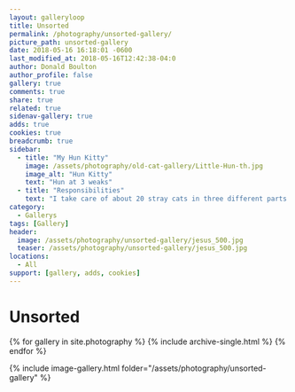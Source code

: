 ```yaml
---
layout: galleryloop
title: Unsorted
permalink: /photography/unsorted-gallery/
picture_path: unsorted-gallery
date: 2018-05-16 16:18:01 -0600
last_modified_at: 2018-05-16T12:42:38-04:0
author: Donald Boulton
author_profile: false
gallery: true
comments: true
share: true
related: true
sidenav-gallery: true
adds: true
cookies: true
breadcrumb: true
sidebar:
  - title: "My Hun Kitty"
    image: /assets/photography/old-cat-gallery/Little-Hun-th.jpg
    image_alt: "Hun Kitty"
    text: "Hun at 3 weaks"
  - title: "Responsibilities"
    text: "I take care of about 20 stray cats in three different parts of OKC and any kitty that comes my way."
category:
  - Gallerys
tags: [Gallery]
header:
  image: /assets/photography/unsorted-gallery/jesus_500.jpg
  teaser: /assets/photography/unsorted-gallery/jesus_500.jpg
locations:
  - All
support: [gallery, adds, cookies]
---
```

# Unsorted

{% for gallery in site.photography %}
  {% include archive-single.html %}
{% endfor %}

{% include image-gallery.html folder="/assets/photography/unsorted-gallery" %}